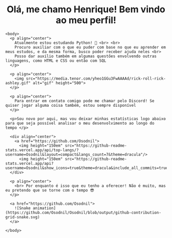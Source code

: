   <html>
    <h1 align="center"> Olá, me chamo Henrique! Bem vindo ao meu perfil! </h1>

    <body>
      <p align="center"> 
        Atualmente estou estudando Python! 🐍 <br> <br>
        Procuro auxiliar com o que eu puder com base no que eu aprender em meus estudos, e da mesma forma, busco poder receber ajuda neles <br>
        Posso dar auxilio também em algumas questões envolvendo outras linguagens, como HTML e CSS ou então com SQL
      </p>

      <p align="center">
        <img src="https://media.tenor.com/yheo1GGu3FwAAAAd/rick-roll-rick-ashley.gif" alt="gif" height="500">
      </p>
                                                                                                                                 
      <p align="center">
        Para entrar em contato comigo pode me chamar pelo Discord! Se quiser jogar alguma coisa também, estou sempre disponível
      </p>

      <p>Sou novo por aqui, mas vou deixar minhas estatísticas logo abaixo para que seja possível analisar o meu desenvolvimento ao longo do tempo </p>

      <div align="center">
        <a href="https://github.com/Osodnil">
          <img height="150em" src="https://github-readme-stats.vercel.app/api/top-langs/?username=Osodnil&layout=compact&langs_count=7&theme=dracula"/>
          <img height="150em" src="https://github-readme-stats.vercel.app/api?username=Osodnil&show_icons=true&theme=dracula&include_all_commits=true&count_private=true"/>
      </div>

      <p align="center">
        <br> Por enquanto é isso que eu tenho a oferecer! Não é muito, mas eu pretendo que se torne com o tempo 😎
      </p>
  
      <a href="https://github.com/Osodnil">
        ![Snake animation](https://github.com/Osodnil/Osodnil/blob/output/github-contribution-grid-snake.svg)
      </a>
  
    </body>
</html>
